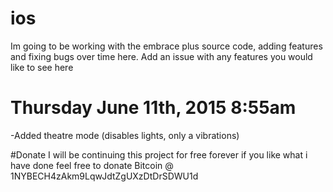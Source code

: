 # ios

Im going to be working with the embrace plus source code, adding features and fixing bugs over time here. 
Add an issue with any features you would like to see here


# Thursday June 11th, 2015 8:55am
-Added theatre mode (disables lights, only a vibrations)

#Donate
I will be continuing this project for free forever if you like what i have done feel free to donate
Bitcoin @ 1NYBECH4zAkm9LqwJdtZgUXzDtDrSDWU1d
